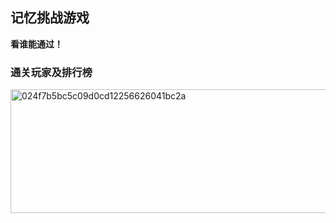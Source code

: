 ## 记忆挑战游戏
**看谁能通过！**
### 通关玩家及排行榜
<img width="586" height="198" alt="024f7b5bc5c09d0cd12256626041bc2a" src="https://github.com/user-attachments/assets/dc43b597-9d4a-4272-baa6-b42cf4a3168a" />
